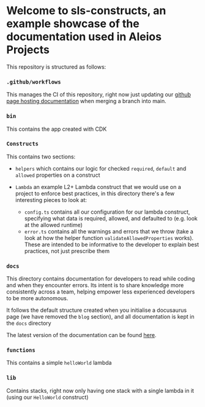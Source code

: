 # Welcome to sls-constructs, an example showcase of the documentation used in Aleios Projects

This repository is structured as follows:

### `.github/workflows`

This manages the CI of this repository, right now just updating our [github page hosting documentation](https://aleios-cloud.github.io/sls-constructs/) when merging a branch into main.

### `bin`

This contains the app created with CDK

### `Constructs`

This contains two sections:

- `helpers` which contains our logic for checked `required`, `default` and `allowed` properties on a construct
- `Lambda` an example L2+ Lambda construct that we would use on a project to enforce best practices, in this directory there's a few interesting pieces to look at:

  - `config.ts` contains all our configuration for our lambda construct, specifying what data is required, allowed, and defaulted to (e.g. look at the allowed runtime)
  - `error.ts` contains all the warnings and errors that we throw (take a look at how the helper function `validateAllowedProperties` works). These are intended to be informative to the developer to explain best practices, not just prescribe them

### `docs`

This directory contains documentation for developers to read while coding and when they encounter errors. Its intent is to share knowledge more consistently across a team, helping empower less experienced developers to be more autonomous.

It follows the default structure created when you initialise a docusaurus page (we have removed the `blog` section), and all documentation is kept in the `docs` directory

The latest version of the documentation can be found [here](https://aleios-cloud.github.io/sls-constructs/).

### `functions`

This contains a simple `helloWorld` lambda

### `lib`

Contains stacks, right now only having one stack with a single lambda in it (using our `HelloWorld` construct)
